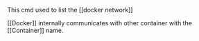 This cmd used to list the [[docker network]]

[[Docker]] internally communicates with other container with the [[Container]] name.
